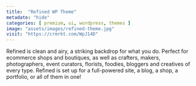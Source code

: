 ```yaml
---
title:  "Refined WP Theme"
metadate: "hide"
categories: [ premium, ui, wordpress, themes ]
image: "assets/images/refined-theme.jpg"
visit: "https://crmrkt.com/WpJ14D"
---
```

Refined is clean and airy, a striking backdrop for what you do. Perfect for ecommerce shops and boutiques, as well as crafters, makers, photographers, event curators, florists, foodies, bloggers and creatives of every type. Refined is set up for a full-powered site, a blog, a shop, a portfolio, or all of them in one!

